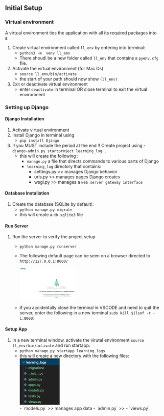 ## Initial Setup

### Virtual environment
A virtual environment ties the application with all its required packages into a 
1) Create virtual environment called `ll_env` by entering into terminal: 
    - `python3 -m  venv ll_env`
    - There shoudl be a new folder called `ll_env` that contains a `pyenv.cfg` file.
2) Activate the virtual environment (for Mac Os)
    - `source ll_env/bin/activate` 
     - the start of your path should now show `(ll_env)`
3) Exit or deactivate virtual environment 
    - enter `deactivate` in terminal OR close terminal to exit the virtual environment

### Setting up Django
#### Django Installation
1) Activate virtual environment
2) Install Django in terminal using
    - `pip install Django`
3) !! you MUST include the period at the end !! Create project using 
    -`django-admin.py startproject learning_log .`
    - this will create the following :
        - `manage.py` a file that directs commands to various parts of Django
        - `learning_log` directory that contains:
            - settings.py >> manages Django behavior   
            - urls.py >> manages pages Django creates
            - wsgi.py >> manages a `web server gateway interface`
#### Database Installation
1) Create the database (SQLite by default):
    - `python manage.py migrate`
    - this will create a `db.sqlite3` file 
#### Run Server
1) Run the server to verify the project setup
    - `python manage.py runserver`
    - The following default page can be seen on a browser directed to `http://127.0.0.1:8000/`
        <div>  <img  src = './django_setup_good.png' width = 40%/> </div>

    - if you accidentally close the terminal in VSCODE and need to quit the server, enter the following in a new terminal `sudo kill $(lsof -t -i:8000)`
#### Setup App
1) In a new terminal window, activate the virutal environment `source ll_env/bin/activate` and run startapp:
    - `python manage.py startapp learning_logs`
    - this will create a new directory with the following files:
        <div><img src  = './learning_logs.png' /></div>
        -  `models.py` >> manages app data
        - `admin.py` >> 
        - `views.py`   
